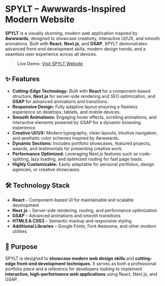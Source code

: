 # SPYLT – Awwwards-Inspired Modern Website

**SPYLT** is a visually stunning, modern web application inspired by **Awwwards**, designed to showcase creativity, interactive UI/UX, and smooth animations. Built with **React**, **Next.js**, and **GSAP**, SPYLT demonstrates advanced front-end development skills, modern design trends, and a seamless user experience across all devices.

> **Live Demo:** [Visit SPYLT Website](https://your-live-link.com)

## ✨ Features

* **Cutting-Edge Technology:** Built with **React** for a component-based structure, **Next.js** for server-side rendering and SEO optimization, and **GSAP** for advanced animations and transitions.
* **Responsive Design:** Fully adaptive layout ensuring a flawless experience on desktops, tablets, and mobile devices.
* **Smooth Animations:** Engaging hover effects, scrolling animations, and interactive elements powered by GSAP for a dynamic browsing experience.
* **Creative UI/UX:** Modern typography, clean layouts, intuitive navigation, and aesthetic color schemes inspired by Awwwards.
* **Dynamic Sections:** Includes portfolio showcases, featured projects, awards, and testimonials for presenting creative work.
* **Performance Optimized:** Leveraging Next.js features such as code-splitting, lazy loading, and optimized routing for fast page loads.
* **Highly Customizable:** Easily adaptable for personal portfolios, design agencies, or creative showcases.

## 🛠️ Technology Stack

* **React** – Component-based UI for maintainable and scalable development
* **Next.js** – Server-side rendering, routing, and performance optimization
* **GSAP** – Advanced animations and smooth transitions
* **HTML5 & CSS3** – Semantic markup and responsive styling
* **Additional Libraries** – Google Fonts, Font Awesome, and other modern utilities

## 🎯 Purpose

SPYLT is designed to **showcase modern web design skills** and **cutting-edge front-end development techniques**. It serves as both a professional portfolio piece and a reference for developers looking to implement **interactive, high-performance web applications** using React, Next.js, and GSAP.
